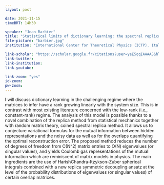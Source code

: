 ```yaml
---
layout: post

date: 2021-11-15
timeBRT: 14h30

speaker: "Jean Barbier"
title: "Statistical limits of dictionary learning: the spectral replica method"
file-picture: "barbier.jpg"
institution: "International Center for Theoretical Physics (ICTP), Italy"

link-scholar: "https://scholar.google.fr/citations?user=yeE5qqIAAAAJ&hl=en"
link-twitter: 
link-institution:
link-youtube:

link-zoom: "yes"
id-zoom: 
pw-zoom: 
---
```


I will discuss dictionary learning in the challenging regime where the matrices to infer have a rank growing linearly with the system size. This is in contrast with most existing literature concerned with the low-rank (i.e., constant-rank) regime.  The analysis of this model is possible thanks to a novel combination of the replica method from statistical mechanics together with random matrix theory, coined spectral replica method. It allows us to conjecture variational formulas for the mutual information between hidden representations and the noisy data as well as for the overlaps quantifying the optimal reconstruction error. The proposed method reduces the number of degrees of freedom from O(N^2) matrix entries to O(N) eigenvalues (or singular values), and yields Coulomb gas representations of the mutual information which are reminiscent of matrix models in physics. The main ingredients are the use of HarishChandra-Itzykson-Zuber spherical integrals combined with a new replica symmetric decoupling ansatz at the level of the probability distributions of eigenvalues (or singular values) of certain overlap matrices.